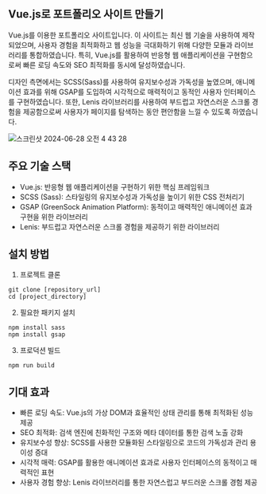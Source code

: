 ## Vue.js로 포트폴리오 사이트 만들기
Vue.js를 이용한 포트폴리오 사이트입니다. 이 사이트는 최신 웹 기술을 사용하여 제작되었으며,
사용자 경험을 최적화하고 웹 성능을 극대화하기 위해 다양한 모듈과 라이브러리를 통합하였습니다.
특히, Vue.js를 활용하여 반응형 웹 애플리케이션을 구현함으로써 빠른 로딩 속도와 SEO 최적화를 동시에 달성하였습니다.

디자인 측면에서는 SCSS(Sass)를 사용하여 유지보수성과 가독성을 높였으며,
애니메이션 효과를 위해 GSAP를 도입하여 시각적으로 매력적이고 동적인 사용자 인터페이스를 구현하였습니다.
또한, Lenis 라이브러리를 사용하여 부드럽고 자연스러운 스크롤 경험을 제공함으로써 사용자가 페이지를 탐색하는 동안 편안함을 느낄 수 있도록 하였습니다.

![스크린샷 2024-06-28 오전 4 43 28](https://github.com/123dd654/vue-site/assets/161431124/16941289-a36d-4c0b-b73c-7bb79409cfcb)

## 주요 기술 스택
* Vue.js: 반응형 웹 애플리케이션을 구현하기 위한 핵심 프레임워크
* SCSS (Sass): 스타일링의 유지보수성과 가독성을 높이기 위한 CSS 전처리기
* GSAP (GreenSock Animation Platform): 동적이고 매력적인 애니메이션 효과 구현을 위한 라이브러리
* Lenis: 부드럽고 자연스러운 스크롤 경험을 제공하기 위한 라이브러리

## 설치 방법
01. 프로젝트 클론

````
git clone [repository_url]
cd [project_directory]
````

02. 필요한 패키지 설치

```
npm install sass
npm install gsap
```

03. 프로덕션 빌드
````
npm run build
````

## 기대 효과
* 빠른 로딩 속도: Vue.js의 가상 DOM과 효율적인 상태 관리를 통해 최적화된 성능 제공
* SEO 최적화: 검색 엔진에 친화적인 구조와 메타 데이터를 통한 검색 노출 강화
* 유지보수성 향상: SCSS를 사용한 모듈화된 스타일링으로 코드의 가독성과 관리 용이성 증대
* 시각적 매력: GSAP를 활용한 애니메이션 효과로 사용자 인터페이스의 동적이고 매력적인 표현
* 사용자 경험 향상: Lenis 라이브러리를 통한 자연스럽고 부드러운 스크롤 경험 제공
